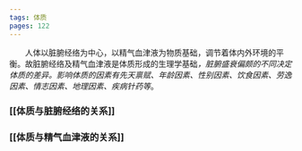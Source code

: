 ```yaml
---
tags: 体质
pages: 122
---
```

&emsp;&emsp;人体以脏腑经络为中心，以精气血津液为物质基础，调节着体内外环境的平衡。故脏腑经络及精气血津液是体质形成的生理学基础<dfn>，脏腑盛衰偏颇的不同决定体质的差异。影响体质的因素有先天禀赋、年龄因素、性别因素、饮食因素、劳逸因素、情志因素、地理因素、疾病针药等</dfn>。

### [[体质与脏腑经络的关系]]
### [[体质与精气血津液的关系]]